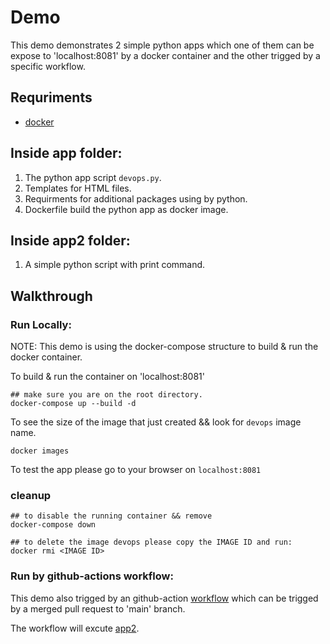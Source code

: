 # Demo

This demo demonstrates 2 simple python apps which one of them can be expose to 'localhost:8081' by a docker container and the other trigged by a specific workflow.

## Requriments
- [docker](https://www.docker.com/)

## Inside app folder:
1. The python app script `devops.py`.
2. Templates for HTML files.
3. Requirments for additional packages using by python.
4. Dockerfile build the python app as docker image.

## Inside app2 folder:
1. A simple python script with print command.

## Walkthrough
### Run Locally:
NOTE: This demo is using the docker-compose structure to build & run the docker container.

To build & run the container on 'localhost:8081'

```
## make sure you are on the root directory.
docker-compose up --build -d

```
To see the size of the image that just created && look for `devops` image name.
```
docker images
```

To test the app please go to your browser on `localhost:8081` 

### cleanup
```
## to disable the running container && remove
docker-compose down

## to delete the image devops please copy the IMAGE ID and run:
docker rmi <IMAGE ID>
```

### Run by github-actions workflow:
This demo also trigged by an github-action [workflow](.github/workflows/python.yaml) which can be trigged by a merged pull request to 'main' branch. 

The workflow will excute [app2](app2/main.py).

